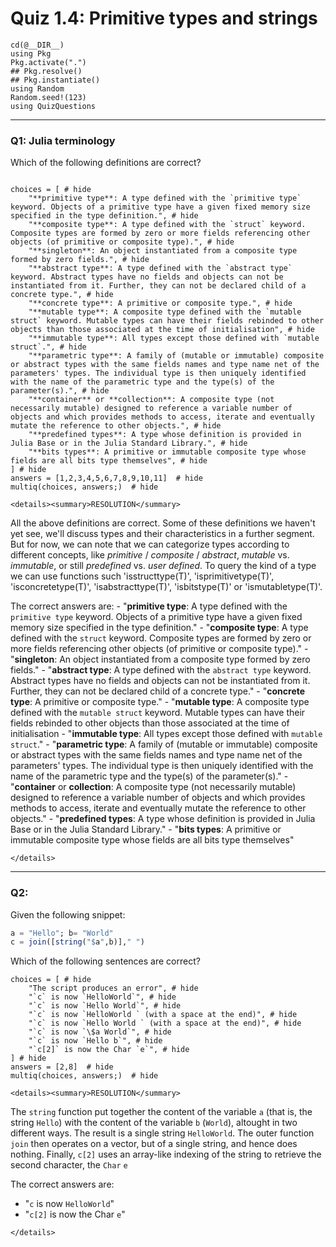 # Quiz 1.4: Primitive types and strings

```@setup q0104
cd(@__DIR__)    
using Pkg      
Pkg.activate(".")  
## Pkg.resolve()   
## Pkg.instantiate()
using Random
Random.seed!(123)
using QuizQuestions
```

--------------------------------------------------------------------------------
### Q1: Julia terminology

Which of the following definitions are correct?

```@example q0104

choices = [ # hide
    "**primitive type**: A type defined with the `primitive type` keyword. Objects of a primitive type have a given fixed memory size specified in the type definition.", # hide
    "**composite type**: A type defined with the `struct` keyword. Composite types are formed by zero or more fields referencing other objects (of primitive or composite type).", # hide
    "**singleton**: An object instantiated from a composite type formed by zero fields.", # hide
    "**abstract type**: A type defined with the `abstract type` keyword. Abstract types have no fields and objects can not be instantiated from it. Further, they can not be declared child of a concrete type.", # hide
    "**concrete type**: A primitive or composite type.", # hide
    "**mutable type**: A composite type defined with the `mutable struct` keyword. Mutable types can have their fields rebinded to other objects than those associated at the time of initialisation", # hide
    "**immutable type**: All types except those defined with `mutable struct`.", # hide
    "**parametric type**: A family of (mutable or immutable) composite or abstract types with the same fields names and type name net of the parameters' types. The individual type is then uniquely identified with the name of the parametric type and the type(s) of the parameter(s).", # hide
    "**container** or **collection**: A composite type (not necessarily mutable) designed to reference a variable number of objects and which provides methods to access, iterate and eventually mutate the reference to other objects.", # hide
    "**predefined types**: A type whose definition is provided in Julia Base or in the Julia Standard Library.", # hide
    "**bits types**: A primitive or immutable composite type whose fields are all bits type themselves", # hide
] # hide
answers = [1,2,3,4,5,6,7,8,9,10,11]  # hide
multiq(choices, answers;)  # hide

```

```@raw html
<details><summary>RESOLUTION</summary>
```

All the above definitions are correct. Some of these definitions we haven't yet see, we'll discuss types and their characteristics in a further segment. But for now, we can note that we can categorize types according to different concepts, like _primitive_ / _composite_ / _abstract_, _mutable_ vs. _immutable_, or still _predefined_ vs. _user defined_. To query the kind of a type we can use functions such 'isstructtype(T)', 'isprimitivetype(T)', 'isconcretetype(T)', 'isabstracttype(T)', 'isbitstype(T)' or 'ismutabletype(T)'.

The correct answers are:
    - "**primitive type**: A type defined with the `primitive type` keyword. Objects of a primitive type have a given fixed memory size specified in the type definition."
    - "**composite type**: A type defined with the `struct` keyword. Composite types are formed by zero or more fields referencing other objects (of primitive or composite type)."
    - "**singleton**: An object instantiated from a composite type formed by zero fields."
    - "**abstract type**: A type defined with the `abstract type` keyword. Abstract types have no fields and objects can not be instantiated from it. Further, they can not be declared child of a concrete type."
    - "**concrete type**: A primitive or composite type."
    - "**mutable type**: A composite type defined with the `mutable struct` keyword. Mutable types can have their fields rebinded to other objects than those associated at the time of initialisation
    - "**immutable type**: All types except those defined with `mutable struct`."
    - "**parametric type**: A family of (mutable or immutable) composite or abstract types with the same fields names and type name net of the parameters' types. The individual type is then uniquely identified with the name of the parametric type and the type(s) of the parameter(s)."
    - "**container** or **collection**: A composite type (not necessarily mutable) designed to reference a variable number of objects and which provides methods to access, iterate and eventually mutate the reference to other objects."
    - "**predefined types**: A type whose definition is provided in Julia Base or in the Julia Standard Library."
    - "**bits types**: A primitive or immutable composite type whose fields are all bits type themselves"

```@raw html
</details>
```

--------------------------------------------------------------------------------
### Q2: 

Given the following snippet:

```julia
a = "Hello"; b= "World"
c = join([string("$a",b)]," ")
```

Which of the following sentences are correct?

```@example q0104
choices = [ # hide
    "The script produces an error", # hide
    "`c` is now `HelloWorld`", # hide
    "`c` is now `Hello World`", # hide
    "`c` is now `HelloWorld ` (with a space at the end)", # hide
    "`c` is now `Hello World ` (with a space at the end)", # hide
    "`c` is now `\$a World`", # hide
    "`c` is now `Hello b`", # hide
    "`c[2]` is now the Char `e`", # hide
] # hide
answers = [2,8]  # hide
multiq(choices, answers;)  # hide

```

```@raw html
<details><summary>RESOLUTION</summary>
```
The `string` function put together the content of the variable `a` (that is, the string `Hello`) with the content of the variable `b` (`World`), altought in two different ways. The result is a single string `HelloWorld`. The outer function `join` then operates on a vector, but of a single string, and hence does nothing. Finally, `c[2]` uses an array-like indexing of the string to retrieve the second character, the `Char` `e`

The correct answers are:
  - "`c` is now `HelloWorld`"
  - "`c[2]` is now the Char `e`"

```@raw html
</details>
```

